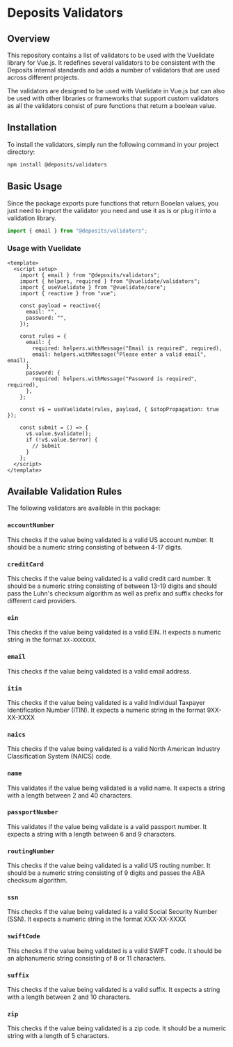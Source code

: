 # Deposits Validators

## Overview

This repository contains a list of validators to be used with the Vuelidate library for Vue.js. It redefines several
validators to be consistent with the Deposits internal standards and adds a number of validators that are used across
different projects.

The validators are designed to be used with Vuelidate in Vue.js but can also be used with other libraries or frameworks that support
custom validators as all the validators consist of pure functions that return a boolean value.

## Installation

To install the validators, simply run the following command in your project directory:

```bash
npm install @deposits/validators
```

## Basic Usage

Since the package exports pure functions that return Booelan values, you just need to import the validator you need and use it as is or plug it into a validation library.

```javascript
import { email } from "@deposits/validators";
```

### Usage with Vuelidate

```vue
<template>
  <script setup>
    import { email } from "@deposits/validators";
    import { helpers, required } from "@vuelidate/validators";
    import { useVuelidate } from "@vuelidate/core";
    import { reactive } from "vue";

    const payload = reactive({
      email: "",
      password: "",
    });

    const rules = {
      email: {
        required: helpers.withMessage("Email is required", required),
        email: helpers.withMessage("Please enter a valid email", email),
      },
      password: {
        required: helpers.withMessage("Password is required", required),
      },
    };

    const v$ = useVuelidate(rules, payload, { $stopPropagation: true });

    const submit = () => {
      v$.value.$validate();
      if (!v$.value.$error) {
        // Submit
      }
    };
  </script>
</template>
```

## Available Validation Rules

The following validators are available in this package:

### `accountNumber`

This checks if the value being validated is a valid US account number. It should be a numeric string consisting of between 4-17 digits.

### `creditCard`

This checks if the value being validated is a valid credit card number. It should be a numeric string consisting of between 13-19 digits and should pass the Luhn's checksum algorithm as well as prefix and suffix checks for different card providers.

### `ein`

This checks if the value being validated is a valid EIN. It expects a numeric string in the format `XX-XXXXXXX`.

### `email`

This checks if the value being validated is a valid email address.

### `itin`

This checks if the value being validated is a valid Individual Taxpayer Identification Number (ITIN). It expects a numeric string in the format 9XX-XX-XXXX

### `naics`

This checks if the value being validated is a valid North American Industry Classification System (NAICS) code.

### `name`

This validates if the value being validated is a valid name. It expects a string with a length between 2 and 40 characters.

### `passportNumber`

This validates if the value being validate is a valid passport number. It expects a string with a length between 6 and 9 characters.

### `routingNumber`

This checks if the value being validated is a valid US routing number. It should be a numeric string consisting of 9 digits and passes the ABA checksum algorithm.

### `ssn`

This checks if the value being validated is a valid Social Security Number (SSN). It expects a numeric string in the format XXX-XX-XXXX

### `swiftCode`

This checks if the value being validated is a valid SWIFT code. It should be an alphanumeric string consisting of 8 or 11 characters.

### `suffix`

This checks if the value being validated is a valid suffix. It expects a string with a length between 2 and 10 characters.

### `zip`

This checks if the value being validated is a zip code. It should be a numeric string with a length of 5 characters.
